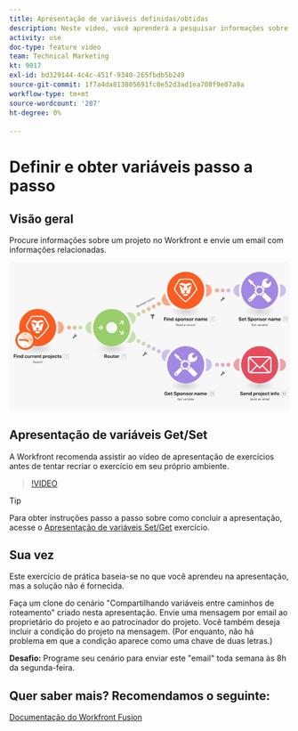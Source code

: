 ```yaml
---
title: Apresentação de variáveis definidas/obtidas
description: Neste vídeo, você aprenderá a pesquisar informações sobre um projeto no Workfront e enviar um email com informações relacionadas em [!DNL Adobe Workfront Fusion].
activity: use
doc-type: feature video
team: Technical Marketing
kt: 9017
exl-id: bd329144-4c4c-451f-9340-265fbdb5b249
source-git-commit: 1f7a4da813805691fc0e52d3ad1ea708f9e07a9a
workflow-type: tm+mt
source-wordcount: '207'
ht-degree: 0%

---
```


# Definir e obter variáveis passo a passo

## Visão geral

Procure informações sobre um projeto no Workfront e envie um email com informações relacionadas.

![Uma imagem do cenário de Fusão](assets/universal-connectors-and-routing-8.png)

## Apresentação de variáveis Get/Set

A Workfront recomenda assistir ao vídeo de apresentação de exercícios antes de tentar recriar o exercício em seu próprio ambiente.

>[!VIDEO](https://video.tv.adobe.com/v/335276/?quality=12)

>[!TIP]
>
>Para obter instruções passo a passo sobre como concluir a apresentação, acesse o [Apresentação de variáveis Set/Get](https://experienceleague.adobe.com/docs/workfront-learn/tutorials-workfront/fusion/exercises/set-get-variables.html?lang=en) exercício.

## Sua vez

Este exercício de prática baseia-se no que você aprendeu na apresentação, mas a solução não é fornecida.

Faça um clone do cenário &quot;Compartilhando variáveis entre caminhos de roteamento&quot; criado nesta apresentação. Envie uma mensagem por email ao proprietário do projeto e ao patrocinador do projeto. Você também deseja incluir a condição do projeto na mensagem. (Por enquanto, não há problema em que a condição aparece como uma chave de duas letras.)

**Desafio:** Programe seu cenário para enviar este &quot;email&quot; toda semana às 8h da segunda-feira.

## Quer saber mais? Recomendamos o seguinte:

[Documentação do Workfront Fusion](https://experienceleague.adobe.com/docs/workfront/using/adobe-workfront-fusion/workfront-fusion-2.html?lang=en)
